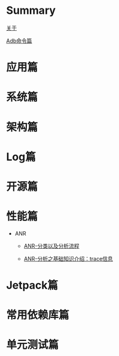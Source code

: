 # Summary

[关于](./About.md)

[Adb命令篇](./Adb/Adb.md)





# 应用篇





# 系统篇





# 架构篇





# Log篇





# 开源篇





# 性能篇

* ANR

  * [ANR-分类以及分析流程](./Performance/ANR/ANR01.md)

  * [ANR-分析之基础知识介绍：trace信息](./Performance/ANR/ANR02.md)




# Jetpack篇



# 常用依赖库篇





# 单元测试篇

